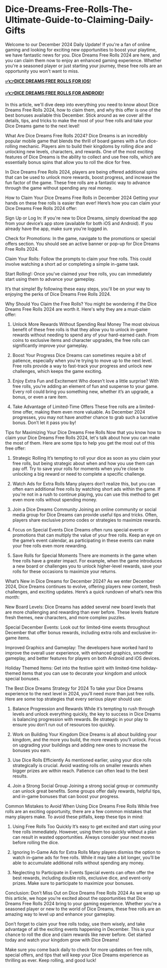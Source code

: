 # Dice-Dreams-Free-Rolls-The-Ultimate-Guide-to-Claiming-Daily-Gifts
Welcome to our December 2024 Daily Update! If you're a fan of online gaming and looking for exciting new opportunities to boost your playtime, we have fantastic news for you. Dice Dreams Free Rolls 2024 are here, and you can claim them now to enjoy an enhanced gaming experience. Whether you're a seasoned player or just starting your journey, these free rolls are an opportunity you won't want to miss.



**[✅👉DICE DREAMS FREE ROLLS FOR IOS!](https://usaofferzon.com/dicedreams)**


**[✅👉DICE DREAMS FREE ROLLS FOR ANDROID!](https://usaofferzon.com/giftcard)**


In this article, we'll dive deep into everything you need to know about Dice Dreams Free Rolls 2024, how to claim them, and why this offer is one of the best bonuses available this December. Stick around as we cover all the details, tips, and tricks to make the most of your free rolls and take your Dice Dreams game to the next level!

What Are Dice Dreams Free Rolls 2024?
Dice Dreams is an incredibly popular mobile game that blends the thrill of board games with a fun dice-rolling mechanic. Players aim to build their kingdoms by rolling dice and unlocking new levels, characters, and rewards. One of the most exciting features of Dice Dreams is the ability to collect and use free rolls, which are essentially bonus spins that allow you to roll the dice for free.

In Dice Dreams Free Rolls 2024, players are being offered additional spins that can be used to unlock more rewards, boost progress, and increase the fun factor of the game. These free rolls are a fantastic way to advance through the game without spending any real money.

How to Claim Your Dice Dreams Free Rolls in December 2024
Getting your hands on these free rolls is easier than ever! Here’s how you can claim your Dice Dreams Free Rolls 2024 offer:

Sign Up or Log In: If you're new to Dice Dreams, simply download the app from your device’s app store (available for both iOS and Android). If you already have the app, make sure you're logged in.

Check for Promotions: In the game, navigate to the promotions or special offers section. You should see an active banner or pop-up for Dice Dreams Free Rolls 2024.

Claim Your Rolls: Follow the prompts to claim your free rolls. This could involve watching a short ad or completing a simple in-game task.

Start Rolling!: Once you've claimed your free rolls, you can immediately start using them to advance your gameplay.

It’s that simple! By following these easy steps, you'll be on your way to enjoying the perks of Dice Dreams Free Rolls 2024.

Why Should You Claim the Free Rolls?
You might be wondering if the Dice Dreams Free Rolls 2024 are worth it. Here's why they are a must-claim offer:

1. Unlock More Rewards Without Spending Real Money
The most obvious benefit of these free rolls is that they allow you to unlock in-game rewards without needing to spend any of your hard-earned cash. From coins to exclusive items and character upgrades, the free rolls can significantly improve your gameplay.

2. Boost Your Progress
Dice Dreams can sometimes require a bit of patience, especially when you're trying to move up to the next level. Free rolls provide a way to fast-track your progress and unlock new challenges, which keeps the game exciting.

3. Enjoy Extra Fun and Excitement
Who doesn’t love a little surprise? With free rolls, you’re adding an element of fun and suspense to your game. Every roll could bring you something new, whether it’s an upgrade, a bonus, or even a rare item.

4. Take Advantage of Limited-Time Offers
These free rolls are a limited-time offer, making them even more valuable. As December 2024 progresses, you may not have another chance to grab such a lucrative bonus. Don’t let it pass you by!

Tips for Maximizing Your Dice Dreams Free Rolls
Now that you know how to claim your Dice Dreams Free Rolls 2024, let's talk about how you can make the most of them. Here are some tips to help you get the most out of this free offer:

1. Strategic Rolling
It’s tempting to roll your dice as soon as you claim your free rolls, but being strategic about when and how you use them can pay off. Try to save your rolls for moments when you’re close to unlocking a big reward or need to complete a specific challenge.

2. Watch Ads for Extra Rolls
Many players don’t realize this, but you can often earn additional free rolls by watching short ads within the game. If you're not in a rush to continue playing, you can use this method to get even more rolls without spending money.

3. Join a Dice Dreams Community
Joining an online community or social media group for Dice Dreams can provide useful tips and tricks. Often, players share exclusive promo codes or strategies to maximize rewards.

4. Focus on Special Events
Dice Dreams often runs special events or promotions that can multiply the value of your free rolls. Keep an eye on the game’s event calendar, as participating in these events can make your free rolls even more rewarding.

5. Save Rolls for Special Moments
There are moments in the game when free rolls have a greater impact. For example, when the game introduces a new board or challenges you to unlock higher-level rewards, save your rolls for these occasions to maximize your returns.

What’s New in Dice Dreams for December 2024?
As we enter December 2024, Dice Dreams continues to evolve, offering players new content, fresh challenges, and exciting updates. Here’s a quick rundown of what’s new this month:

New Board Levels: Dice Dreams has added several new board levels that are more challenging and rewarding than ever before. These levels feature fresh themes, new characters, and more complex puzzles.

Special December Events: Look out for limited-time events throughout December that offer bonus rewards, including extra rolls and exclusive in-game items.

Improved Graphics and Gameplay: The developers have worked hard to improve the overall user experience, with enhanced graphics, smoother gameplay, and better features for players on both Android and iOS devices.

Holiday Themed Items: Get into the festive spirit with limited-time holiday-themed items that you can use to decorate your kingdom and unlock special bonuses.

The Best Dice Dreams Strategy for 2024
To take your Dice Dreams experience to the next level in 2024, you’ll need more than just free rolls. Here are some top strategies that every serious player should use:

1. Balance Progression and Rewards
While it’s tempting to rush through levels and unlock everything quickly, the key to success in Dice Dreams is balancing progression with rewards. Be strategic in your play to ensure you don’t run out of resources too quickly.

2. Work on Building Your Kingdom
Dice Dreams is all about building your kingdom, and the more you build, the more rewards you’ll unlock. Focus on upgrading your buildings and adding new ones to increase the bonuses you earn.

3. Use Dice Rolls Efficiently
As mentioned earlier, using your dice rolls strategically is crucial. Avoid wasting rolls on smaller rewards when bigger prizes are within reach. Patience can often lead to the best results.

4. Join a Strong Social Group
Joining a strong social group or community can unlock great benefits. Some groups offer daily rewards, helpful tips, and in-game bonuses that can boost your progress.

Common Mistakes to Avoid When Using Dice Dreams Free Rolls
While free rolls are an exciting opportunity, there are a few common mistakes that many players make. To avoid these pitfalls, keep these tips in mind:

1. Using Free Rolls Too Quickly
It’s easy to get excited and start using your free rolls immediately. However, using them too quickly without a plan can result in wasted opportunities. Always consider your next moves before rolling the dice.

2. Ignoring In-Game Ads for Extra Rolls
Many players dismiss the option to watch in-game ads for free rolls. While it may take a bit longer, you’ll be able to accumulate additional rolls without spending any money.

3. Neglecting to Participate in Events
Special events can often offer the best rewards, including double rolls, exclusive dice, and event-only prizes. Make sure to participate to maximize your bonuses.

Conclusion: Don’t Miss Out on Dice Dreams Free Rolls 2024
As we wrap up this article, we hope you’re excited about the opportunities that Dice Dreams Free Rolls 2024 bring to your gaming experience. Whether you're a seasoned player or new to the world of Dice Dreams, these free rolls are an amazing way to level up and enhance your gameplay.

Don’t forget to claim your free rolls today, use them wisely, and take advantage of all the exciting events happening in December. This is your chance to roll the dice and claim rewards like never before. Get started today and watch your kingdom grow with Dice Dreams!

Make sure you come back daily to check for more updates on free rolls, special offers, and tips that will keep your Dice Dreams experience as thrilling as ever. Keep rolling, and good luck!
